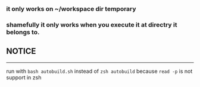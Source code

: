 ### it only works on ~/workspace dir temporary

### shamefully it only works when you execute it at directry it belongs to.

## NOTICE
---
run with `bash autobuild.sh` instead of `zsh autobuild`
because `read -p` is not support in zsh
